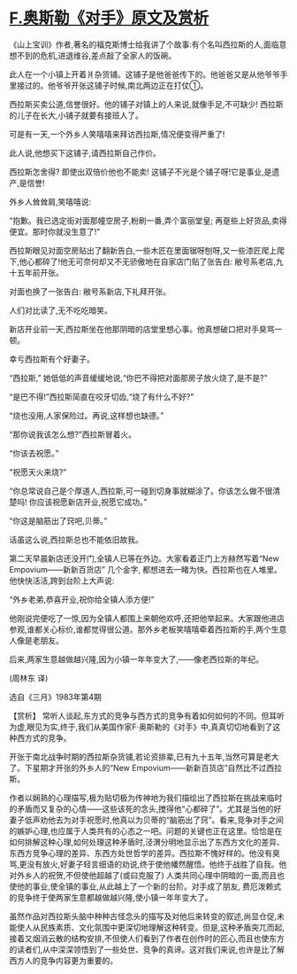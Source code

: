 # [F.奥斯勒《对手》原文及赏析](https://www.vrrw.net/wx/15435.html)

《山上宝训》作者,著名的福克斯博士给我讲了个故事:有个名叫西拉斯的人,面临意想不到的危机,进退维谷,差点敲了全家人的饭碗。

此人在一个小镇上开着爿杂货铺。这铺子是他爸爸传下的。他爸爸又是从他爷爷手里接过的。他爷爷开张这铺子时候,南北两边正在打仗①。

西拉斯买卖公道,信誉很好。他的铺子对镇上的人来说,就像手足,不可缺少! 西拉斯的儿子在长大,小铺子就要有接班人了。

可是有一天,一个外乡人笑嘻嘻来拜访西拉斯,情况便变得严重了!

此人说,他想买下这铺子,请西拉斯自己作价。

西拉斯怎舍得? 即使出双倍价他也不能卖! 这铺子不光是个铺子呀!它是事业,是遗产,是信誉!

外乡人耸耸肩,笑嘻嘻说:

“抱歉。我已选定街对面那幢空房子,粉刷一番,弄个富丽堂皇; 再趸些上好货品,卖得便宜。那时你就没生意了!”

西拉斯眼见对面空房贴出了翻新告白,一些木匠在里面锯呀刨呀,又一些漆匠爬上爬下,他心都碎了!他无可奈何却又不无骄傲地在自家店门贴了张告白: 敝号系老店,九十五年前开张。

对面也换了一张告白: 敝号系新店,下礼拜开张。

人们对比读了,无不吃吃暗笑。

新店开业前一天,西拉斯坐在他那阴暗的店堂里想心事。他真想破口把对手臭骂一顿。

幸亏西拉斯有个好妻子。

“西拉斯,” 她低低的声音缓缓地说,“你巴不得把对面那房子放火烧了,是不是?”

“是巴不得!”西拉斯简直在咬牙切齿,“烧了有什么不好?”

“烧也没用,人家保险过。再说,这样想也缺德。”

“那你说我该怎么想?”西拉斯冒着火。

“你该去祝愿。”

“祝愿天火来烧?”

“你总常说自己是个厚道人,西拉斯,可一碰到切身事就糊涂了。你该怎么做不很清楚吗! 你应该祝愿新店开业,祝愿它成功。”

“你这是脑筋出了窍吧,贝蒂。”

话虽这么说,西拉斯总也不能依旧故我。

第二天早晨新店还没开门,全镇人已等在外边。大家看着正门上方赫然写着“New Empovium——新新百货店” 几个金字, 都想进去一睹为快。西拉斯也在人堆里。他快快活活,跨到台阶上大声说:

“外乡老弟,恭喜开业,祝你给全镇人添方便!”

他刚说完便吃了一惊,因为全镇人都围上来朝他欢呼,还把他举起来。大家跟他进店参观,谁都关心标价,谁都觉得很公道。那外乡老板笑嘻嘻牵着西拉斯的手,两个生意人像是老朋友。

后来,两家生意越做越兴隆,因为小镇一年年变大了,——像老西拉斯的年纪。

(周林东 译)

选自《三月》1983年第4期



【赏析】 常听人谈起,东方式的竞争与西方式的竞争有着如何如何的不同。但耳听为虚,眼见为实,终于,我们从美国作家F·奥斯勒的《对手》中,真真切切地看到了这种西方式的竞争。

开张于南北战争时期的西拉斯杂货铺,若论资排辈,已有九十五年,当然可算是老大了。下星期才开张的外乡人的“New Empovium——新新百货店”自然比不过西拉斯。

作者以娴熟的心理描写,极为贴切极为传神地为我们描绘出了西拉斯在挑战来临时的矛盾而又复杂的心情——这些该死的念头,搅得他“心都碎了”。尤其是当他的好妻子低声劝他去为对手祝愿时,他真以为贝蒂的“脑筋出了窍”。看来,竞争对手之间的嫉妒心理,也应属于人类共有的心态之一吧。问题的关键也正在这里。恰恰是在如何排解这种心理,如何处理这种矛盾时,泾渭分明地显示出了东西方文化的差异、东西方竞争心理的差异、东西方处世哲学的差异。西拉斯不愧好样的。他没有臭骂,更没有放火,好妻子轻言细语的劝说,终于使他幡然醒悟。他终于战胜了自我。他对外乡人的祝贺,不但使他超越了(或曰克服了) 人类共同心理中阴暗的一面,而且也使他的事业,使全镇的事业,从此越上了一个新的台阶。对手成了朋友, 费厄泼赖式的竞争终于使两家生意都越做越兴隆,使小镇一年年变大了。

虽然作品对西拉斯头脑中种种古怪念头的描写及对他后来转变的叙述,尚显仓促,未能使人从民族素质、文化氛围中更深切地理解这种转变。但是,这种矛盾突兀而起,接着又烟消云散的结构安排,不但使人们看到了作者在创作时的匠心,而且也使东方的读者们,从中深深领悟到了一些处世、竞争的真谛。这对我们来说,也许是比了解西方人的竞争内容更为重要的。

